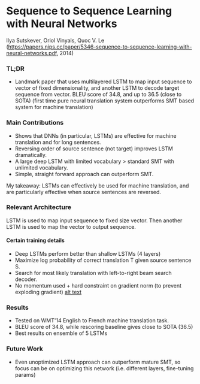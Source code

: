 # Sequence to Sequence Learning with Neural Networks

Ilya Sutskever, Oriol Vinyals, Quoc V. Le
(https://papers.nips.cc/paper/5346-sequence-to-sequence-learning-with-neural-networks.pdf, 2014)

### TL;DR
- Landmark paper that uses multilayered LSTM to map input sequence to vector of fixed dimensionality, and another LSTM to decode target sequence from vector. BLEU score of 34.8, and up to 36.5 (close to SOTA) (first time pure neural translation system outperforms SMT based system for machine translation)

### Main Contributions
- Shows that DNNs (in particular, LSTMs) are effective for machine translation and for long sentences.
- Reversing order of source sentence (not target) improves LSTM dramatically.
- A large deep LSTM with limited vocabulary > standard SMT with unlimited vocabulary.
- Simple, straight forward approach can outperform SMT.

My takeaway: LSTMs can effectively be used for machine translation, and are particularly effective when source sentences are reversed.

### Relevant Architecture
LSTM is used to map input sequence to fixed size vector. Then another LSTM is used to map the vector to output sequence.

#### Certain training details
- Deep LSTMs perform better than shallow LSTMs (4 layers)
- Maximize log probability of correct translation T given source sentence S.
- Search for most likely translation with left-to-right beam search decoder.
- No momentum used + hard constraint on gradient norm (to prevent exploding gradient)
[alt text](http://url/to/img.png)

### Results
- Tested on WMT'14 English to French machine translation task.
- BLEU score of 34.8, while rescoring baseline gives close to SOTA (36.5)
- Best results on ensemble of 5 LSTMs

### Future Work
- Even unoptimized LSTM approach can outperform mature SMT, so focus can be on optimizing this network (i.e. different layers, fine-tuning params)
